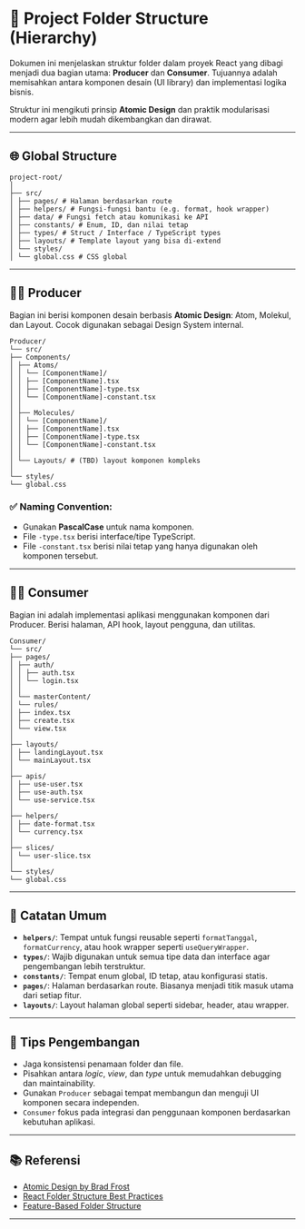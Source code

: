 # 📁 Project Folder Structure (Hierarchy)

Dokumen ini menjelaskan struktur folder dalam proyek React yang dibagi menjadi dua bagian utama: **Producer** dan **Consumer**. Tujuannya adalah memisahkan antara komponen desain (UI library) dan implementasi logika bisnis.

Struktur ini mengikuti prinsip **Atomic Design** dan praktik modularisasi modern agar lebih mudah dikembangkan dan dirawat.

---

## 🌐 Global Structure
```
project-root/
│
├── src/
│ ├── pages/ # Halaman berdasarkan route
│ ├── helpers/ # Fungsi-fungsi bantu (e.g. format, hook wrapper)
│ ├── data/ # Fungsi fetch atau komunikasi ke API
│ ├── constants/ # Enum, ID, dan nilai tetap
│ ├── types/ # Struct / Interface / TypeScript types
│ ├── layouts/ # Template layout yang bisa di-extend
│ └── styles/
│ └── global.css # CSS global

```
---

## 🧑‍🎨 Producer

Bagian ini berisi komponen desain berbasis **Atomic Design**: Atom, Molekul, dan Layout. Cocok digunakan sebagai Design System internal.
```
Producer/
└── src/
├── Components/
│ ├── Atoms/
│ │ └── [ComponentName]/
│ │ ├── [ComponentName].tsx
│ │ ├── [ComponentName]-type.tsx
│ │ └── [ComponentName]-constant.tsx
│ │
│ ├── Molecules/
│ │ └── [ComponentName]/
│ │ ├── [ComponentName].tsx
│ │ ├── [ComponentName]-type.tsx
│ │ └── [ComponentName]-constant.tsx
│ │
│ └── Layouts/ # (TBD) layout komponen kompleks
│
└── styles/
└── global.css
```

### ✅ Naming Convention:
- Gunakan **PascalCase** untuk nama komponen.
- File `-type.tsx` berisi interface/tipe TypeScript.
- File `-constant.tsx` berisi nilai tetap yang hanya digunakan oleh komponen tersebut.

---

## 👨‍💻 Consumer

Bagian ini adalah implementasi aplikasi menggunakan komponen dari Producer. Berisi halaman, API hook, layout pengguna, dan utilitas.

```
Consumer/
└── src/
├── pages/
│ ├── auth/
│ │ ├── auth.tsx
│ │ └── login.tsx
│ │
│ └── masterContent/
│ └── rules/
│ ├── index.tsx
│ ├── create.tsx
│ └── view.tsx
│
├── layouts/
│ ├── landingLayout.tsx
│ └── mainLayout.tsx
│
├── apis/
│ ├── use-user.tsx
│ ├── use-auth.tsx
│ └── use-service.tsx
│
├── helpers/
│ ├── date-format.tsx
│ └── currency.tsx
│
├── slices/
│ └── user-slice.tsx
│
└── styles/
└── global.css
```

---

## 📌 Catatan Umum

- **`helpers/`**: Tempat untuk fungsi reusable seperti `formatTanggal`, `formatCurrency`, atau hook wrapper seperti `useQueryWrapper`.
- **`types/`**: Wajib digunakan untuk semua tipe data dan interface agar pengembangan lebih terstruktur.
- **`constants/`**: Tempat enum global, ID tetap, atau konfigurasi statis.
- **`pages/`**: Halaman berdasarkan route. Biasanya menjadi titik masuk utama dari setiap fitur.
- **`layouts/`**: Layout halaman global seperti sidebar, header, atau wrapper.

---

## 📎 Tips Pengembangan

- Jaga konsistensi penamaan folder dan file.
- Pisahkan antara _logic_, _view_, dan _type_ untuk memudahkan debugging dan maintainability.
- Gunakan `Producer` sebagai tempat membangun dan menguji UI komponen secara independen.
- `Consumer` fokus pada integrasi dan penggunaan komponen berdasarkan kebutuhan aplikasi.

---

## 📚 Referensi

- [Atomic Design by Brad Frost](https://bradfrost.com/blog/post/atomic-web-design/)
- [React Folder Structure Best Practices](https://reactjs.org/docs/faq-structure.html)
- [Feature-Based Folder Structure](https://redux.js.org/style-guide/style-guide/#structure-files-as-feature-folders-or-ducks)

---




